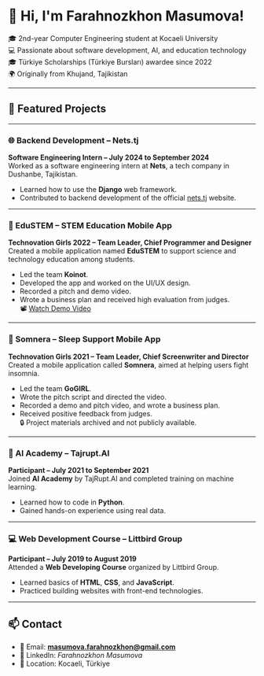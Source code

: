 # 👋 Hi, I'm Farahnozkhon Masumova!

🎓 2nd-year Computer Engineering student at Kocaeli University  
💻 Passionate about software development, AI, and education technology  
🎓 Türkiye Scholarships (Türkiye Bursları) awardee since 2022  
🌍 Originally from Khujand, Tajikistan  

---

## 🌟 Featured Projects

---

### 🌐 Backend Development – Nets.tj  
**Software Engineering Intern – July 2024 to September 2024**  
Worked as a software engineering intern at **Nets**, a tech company in Dushanbe, Tajikistan.  
- Learned how to use the **Django** web framework.  
- Contributed to backend development of the official [nets.tj](https://nets.tj) website.  

---

### 📱 EduSTEM – STEM Education Mobile App  
**Technovation Girls 2022 – Team Leader, Chief Programmer and Designer**  
Created a mobile application named **EduSTEM** to support science and technology education among students.  
- Led the team **Koinot**.  
- Developed the app and worked on the UI/UX design.  
- Recorded a pitch and demo video.  
- Wrote a business plan and received high evaluation from judges.  
📽 [Watch Demo Video](https://youtu.be/hs5CI7yWQeg)

---

### 🌙 Somnera – Sleep Support Mobile App  
**Technovation Girls 2021 – Team Leader, Chief Screenwriter and Director**  
Created a mobile application called **Somnera**, aimed at helping users fight insomnia.  
- Led the team **GoGIRL**.  
- Wrote the pitch script and directed the video.  
- Recorded a demo and pitch video, and wrote a business plan.  
- Received positive feedback from judges.  
🔒 Project materials archived and not publicly available.

---

### 🤖 AI Academy – Tajrupt.AI  
**Participant – July 2021 to September 2021**  
Joined **AI Academy** by TajRupt.AI and completed training on machine learning.  
- Learned how to code in **Python**.  
- Gained hands-on experience using real data.  

---

### 💻 Web Development Course – Littbird Group  
**Participant – July 2019 to August 2019**  
Attended a **Web Developing Course** organized by Littbird Group.  
- Learned basics of **HTML**, **CSS**, and **JavaScript**.  
- Practiced building websites with front-end technologies.  

---

## 📫 Contact
- 📧 Email: **masumova.farahnozkhon@gmail.com**
- 💼 LinkedIn: *Farahnozkhon Masumova* 
- 📍 Location: Kocaeli, Türkiye
